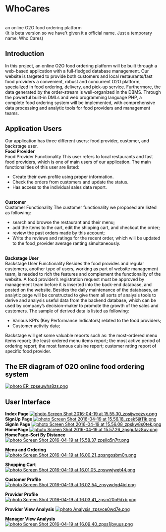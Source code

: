 # WhoCares
<br>an online O2O food ordering platform</br>
(It is beta version so we have't given it a official name. Just a temporary name: Who Cares)
<h2><span style="color: #000000;">Introduction</span></h2>
<span style="color: #000000;">In this project, an online O2O food ordering platform will be built through a web-based application with a full-fledged database management. Our website is targeted to provide both customers and local restaurants/fast food providers a convenient, robust and concurrent O2O platform, specialized in food ordering, delivery, and pick-up service. Furthermore, the data generated by the order-stream is well-organized in the DBMS. Through the powerful built-in DMLs and web programming language PHP, a complete food ordering system will be implemented, with comprehensive data processing and analytic tools for food providers and management teams.</span>
<h2><span style="color: #000000;">Application Users</span></h2>
<span style="color: #000000;">Our application has three different users: food provider, customer, and backstage user.</span>
<span style="color: #000000;"> <strong><br>Food Provider</br></strong></span>
<span style="color: #000000;"> Food Provider Functionality</span>
<span style="color: #000000;"> This user refers to local restaurants and fast food providers, which is one of main users of our application. The main functionalities of this user are listed:</span>
<ul>
	<li><span style="color: #000000;">Create their own profile using proper information.</span></li>
	<li><span style="color: #000000;">Check the orders from customers and update the status.</span></li>
	<li><span style="color: #000000;">Has access to the individual sales data report.</span></li>
</ul>
<span style="color: #000000;"><strong><br>Customer</br></strong></span>
<span style="color: #000000;"> Customer Functionality</span>
<span style="color: #000000;"> The customer functionality we proposed are listed as following:</span>
<ul>
	<li><span style="color: #000000;">search and browse the restaurant and their menu;</span></li>
	<li><span style="color: #000000;">add the items to the cart, edit the shipping cart, and checkout the order;</span></li>
	<li><span style="color: #000000;">review the past orders made by this account;</span></li>
	<li><span style="color: #000000;">Write the reviews and ratings for the recent order, which will be updated to the food_provider average ranting simultaneously.</span></li>
</ul>
<span style="color: #000000;"><strong><br>Backstage User</br></strong></span>
<span style="color: #000000;"> Backstage User Functionality</span>
<span style="color: #000000;"> Besides the food provides and regular customers, another type of users, working as part of website management team, is needed to rich the features and complement the functionality of the website. A food provider’s registration request must be approved by management team before it is inserted into the back-end database, and posted on the website. Besides the daily maintenance of the databases, an analytic page will be constructed to give them all sorts of analysis tools to derive and analysis useful data from the backend database, which can be used by company’s decision-maker to promote the growth of the sales and customers. The sample of derived data is listed as following:</span>
<ul>
	<li><span style="color: #000000;">Various KPI’s (Key Performance Indicators) related to the food providers;</span></li>
	<li><span style="color: #000000;">Customer activity data;</span></li>
</ul>
<span style="color: #000000;">Backstage will get some valuable reports such as: the most-ordered menu items report; the least-ordered menu items report; the most active period of ordering report; the most famous cuisine report; customer rating report of specific food provider.</span>
<h2><span style="color: #000000;">The ER diagram of O2O online food ordering system</span></h2>
<span style="color: #000000;"><a style="color: #000000;" href="http://s374.photobucket.com/user/yanghrong/media/DBMS/ER_zpseuwhs8zs.png.html" target="_blank"><img src="http://i374.photobucket.com/albums/oo183/yanghrong/DBMS/ER_zpseuwhs8zs.png" alt=" photo ER_zpseuwhs8zs.png" border="0" /></a></span>
<h2><span style="color: #000000;">User Interface</span></h2>
<span style="color: #000000;"><strong>Index Page</strong></span>
<span style="color: #000000;"> <a style="color: #000000;" href="http://s374.photobucket.com/user/yanghrong/media/DBMS/Screen%20Shot%202016-04-19%20at%2015.55.30_zpsijwcezvx.png.html" target="_blank"><img src="http://i374.photobucket.com/albums/oo183/yanghrong/DBMS/Screen%20Shot%202016-04-19%20at%2015.55.30_zpsijwcezvx.png" alt=" photo Screen Shot 2016-04-19 at 15.55.30_zpsijwcezvx.png" border="0" /></a></span>
<span style="color: #000000;"> <strong>SignUp Page</strong></span>
<span style="color: #000000;"> <a style="color: #000000;" href="http://s374.photobucket.com/user/yanghrong/media/DBMS/Screen%20Shot%202016-04-19%20at%2015.56.18_zpsk5jit11k.png.html" target="_blank"><img src="http://i374.photobucket.com/albums/oo183/yanghrong/DBMS/Screen%20Shot%202016-04-19%20at%2015.56.18_zpsk5jit11k.png" alt=" photo Screen Shot 2016-04-19 at 15.56.18_zpsk5jit11k.png" border="0" /></a></span>
<span style="color: #000000;"> <strong>SignIn Page</strong></span>
<span style="color: #000000;"> <a style="color: #000000;" href="http://s374.photobucket.com/user/yanghrong/media/DBMS/Screen%20Shot%202016-04-19%20at%2015.56.08_zpskw8s0tek.png.html" target="_blank"><img src="http://i374.photobucket.com/albums/oo183/yanghrong/DBMS/Screen%20Shot%202016-04-19%20at%2015.56.08_zpskw8s0tek.png" alt=" photo Screen Shot 2016-04-19 at 15.56.08_zpskw8s0tek.png" border="0" /></a></span>
<span style="color: #000000;"> <strong>HomePage</strong></span>
<span style="color: #000000;"> <a style="color: #000000;" href="http://s374.photobucket.com/user/yanghrong/media/DBMS/Screen%20Shot%202016-04-19%20at%2015.57.26_zpsgufaz8uv.png.html" target="_blank"><img src="http://i374.photobucket.com/albums/oo183/yanghrong/DBMS/Screen%20Shot%202016-04-19%20at%2015.57.26_zpsgufaz8uv.png" alt=" photo Screen Shot 2016-04-19 at 15.57.26_zpsgufaz8uv.png" border="0" /></a></span>
<span style="color: #000000;"> <strong>HomePage-Sort By Distance</strong></span>
<span style="color: #000000;"> <a style="color: #000000;" href="http://s374.photobucket.com/user/yanghrong/media/DBMS/Screen%20Shot%202016-04-19%20at%2015.58.37_zpsiiq5n7tr.png.html" target="_blank"><img src="http://i374.photobucket.com/albums/oo183/yanghrong/DBMS/Screen%20Shot%202016-04-19%20at%2015.58.37_zpsiiq5n7tr.png" alt=" photo Screen Shot 2016-04-19 at 15.58.37_zpsiiq5n7tr.png" border="0" /></a></span>

<span style="color: #000000;"><strong>Menu and Ordering</strong></span>
<span style="color: #000000;"> <a style="color: #000000;" href="http://s374.photobucket.com/user/yanghrong/media/DBMS/Screen%20Shot%202016-04-19%20at%2016.00.21_zpsngosbm0n.png.html" target="_blank"><img src="http://i374.photobucket.com/albums/oo183/yanghrong/DBMS/Screen%20Shot%202016-04-19%20at%2016.00.21_zpsngosbm0n.png" alt=" photo Screen Shot 2016-04-19 at 16.00.21_zpsngosbm0n.png" border="0" /></a></span>

<span style="color: #000000;"><strong>Shopping Cart</strong></span>
<span style="color: #000000;"> <a style="color: #000000;" href="http://s374.photobucket.com/user/yanghrong/media/DBMS/Screen%20Shot%202016-04-19%20at%2016.01.05_zpswwjwet44.png.html" target="_blank"><img src="http://i374.photobucket.com/albums/oo183/yanghrong/DBMS/Screen%20Shot%202016-04-19%20at%2016.01.05_zpswwjwet44.png" alt=" photo Screen Shot 2016-04-19 at 16.01.05_zpswwjwet44.png" border="0" /></a></span>

<span style="color: #000000;"><strong>Customer Profile</strong></span>
<span style="color: #000000;"> <a style="color: #000000;" href="http://s374.photobucket.com/user/yanghrong/media/DBMS/Screen%20Shot%202016-04-19%20at%2016.02.54_zpsywdgd4id.png.html" target="_blank"><img src="http://i374.photobucket.com/albums/oo183/yanghrong/DBMS/Screen%20Shot%202016-04-19%20at%2016.02.54_zpsywdgd4id.png" alt=" photo Screen Shot 2016-04-19 at 16.02.54_zpsywdgd4id.png" border="0" /></a></span>

<span style="color: #000000;"><strong>Provider Profile</strong></span>
<span style="color: #000000;"> <a style="color: #000000;" href="http://s374.photobucket.com/user/yanghrong/media/DBMS/Screen%20Shot%202016-04-19%20at%2016.03.41_zpsm20n9dxb.png.html" target="_blank"><img src="http://i374.photobucket.com/albums/oo183/yanghrong/DBMS/Screen%20Shot%202016-04-19%20at%2016.03.41_zpsm20n9dxb.png" alt=" photo Screen Shot 2016-04-19 at 16.03.41_zpsm20n9dxb.png" border="0" /></a></span>

<span style="color: #000000;"><strong>Provider View Analysis</strong></span>
<span style="color: #000000;"> <a style="color: #000000;" href="http://s374.photobucket.com/user/yanghrong/media/DBMS/Analysis_zpsvce0wd7e.png.html" target="_blank"><img src="http://i374.photobucket.com/albums/oo183/yanghrong/DBMS/Analysis_zpsvce0wd7e.png" alt=" photo Analysis_zpsvce0wd7e.png" border="0" /></a></span>

<span style="color: #000000;"><strong>Manager View Analysis</strong></span>
<span style="color: #000000;"> <a style="color: #000000;" href="http://s374.photobucket.com/user/yanghrong/media/DBMS/Screen%20Shot%202016-04-19%20at%2016.09.40_zpss1jbyuus.png.html" target="_blank"><img src="http://i374.photobucket.com/albums/oo183/yanghrong/DBMS/Screen%20Shot%202016-04-19%20at%2016.09.40_zpss1jbyuus.png" alt=" photo Screen Shot 2016-04-19 at 16.09.40_zpss1jbyuus.png" border="0" /></a></span>
